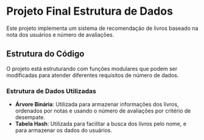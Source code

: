 # Projeto Final Estrutura de Dados

Este projeto implementa um sistema de recomendação de livros baseado na nota dos usuários e número de avaliações.

## Estrutura do Código

O projeto está estruturando com funções modulares que podem ser modificadas para atender diferentes requisitos de número de dados.

### Estrutura de Dados Utilizadas

- **Árvore Binária**: Utilizada para armazenar informações dos livros, ordenados por notas e usando o número de avaliações por critério de desempate.
- **Tabela Hash**: Utilizada para facilitar a busca dos livros pelo nome, e para armazenar os dados do usuários.

